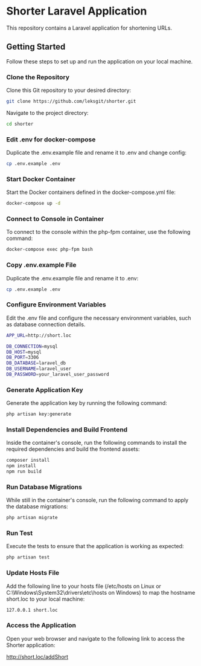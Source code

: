 # Shorter Laravel Application

This repository contains a Laravel application for shortening URLs.

## Getting Started

Follow these steps to set up and run the application on your local machine.

### Clone the Repository

Clone this Git repository to your desired directory:

```bash
git clone https://github.com/leksgit/shorter.git
```

Navigate to the project directory:

```bash
cd shorter
```

### Edit .env for docker-compose
Duplicate the .env.example file and rename it to .env and change config:
```bash
cp .env.example .env
```


### Start Docker Container
Start the Docker containers defined in the docker-compose.yml file:

```bash
docker-compose up -d
```

### Connect to Console in Container
To connect to the console within the php-fpm container, use the following command:

```bash
docker-compose exec php-fpm bash
```

### Copy .env.example File
Duplicate the .env.example file and rename it to .env:
```bash
cp .env.example .env
```

### Configure Environment Variables
Edit the .env file and configure the necessary environment variables, such as database connection details.

```bash
APP_URL=http://short.loc

DB_CONNECTION=mysql
DB_HOST=mysql
DB_PORT=3306
DB_DATABASE=laravel_db
DB_USERNAME=laravel_user
DB_PASSWORD=your_laravel_user_password
```
### Generate Application Key
Generate the application key by running the following command:

```bash
php artisan key:generate
```

### Install Dependencies and Build Frontend
Inside the container's console, run the following commands to install the required dependencies and build the frontend assets:

```bash
composer install
npm install
npm run build
```

### Run Database Migrations
While still in the container's console, run the following command to apply the database migrations:

```bash
php artisan migrate
```

### Run Test
Execute the tests to ensure that the application is working as expected:

```bash
php artisan test
```

### Update Hosts File
Add the following line to your hosts file (/etc/hosts on Linux or C:\Windows\System32\drivers\etc\hosts on Windows) to map the hostname short.loc to your local machine:

```bash
127.0.0.1 short.loc
```

### Access the Application
Open your web browser and navigate to the following link to access the Shorter application:

http://short.loc/addShort